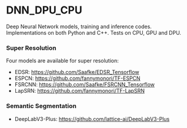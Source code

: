 # DNN_DPU_CPU
Deep Neural Network models, training and inference codes. Implementations on both Python and C++. Tests on CPU, GPU and DPU.

### Super Resolution
Four models are available for super resolution:
- EDSR: https://github.com/Saafke/EDSR_Tensorflow
- ESPCN: https://github.com/fannymonori/TF-ESPCN
- FSRCNN: https://github.com/Saafke/FSRCNN_Tensorflow
- LapSRN: https://github.com/fannymonori/TF-LapSRN

### Semantic Segmentation
- DeepLabV3-Plus: https://github.com/lattice-ai/DeepLabV3-Plus
